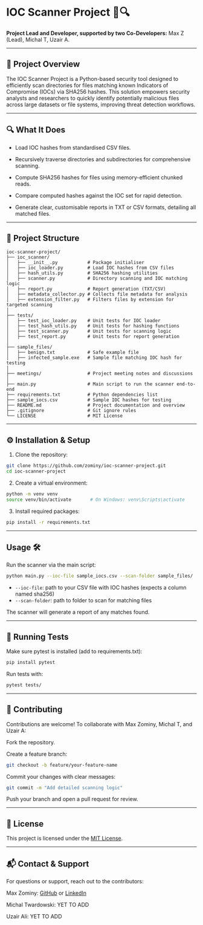 # IOC Scanner Project 🐍🔍

**Project Lead and Developer, supported by two Co-Developers:** Max Z (Lead), Michal T, Uzair A.

---

## 🚀 Project Overview

The IOC Scanner Project is a Python-based security tool designed to efficiently scan directories for files matching known Indicators of Compromise (IOCs) via SHA256 hashes. This solution empowers security analysts and researchers to quickly identify potentially malicious files across large datasets or file systems, improving threat detection workflows.

---

## 🔍 What It Does

- Load IOC hashes from standardised CSV files.

- Recursively traverse directories and subdirectories for comprehensive scanning.

- Compute SHA256 hashes for files using memory-efficient chunked reads.

- Compare computed hashes against the IOC set for rapid detection.

- Generate clear, customisable reports in TXT or CSV formats, detailing all matched files.

---

## 📁 Project Structure

```
ioc-scanner-project/
├── ioc_scanner/
│   ├── __init__.py           # Package initialiser
│   ├── ioc_loader.py         # Load IOC hashes from CSV files
│   ├── hash_utils.py         # SHA256 hashing utilities
│   ├── scanner.py            # Directory scanning and IOC matching logic
│   ├── report.py             # Report generation (TXT/CSV)
│   ├── metadata_collector.py # Collects file metadata for analysis
│   ├── extension_filter.py   # Filters files by extension for targeted scanning
│
├── tests/
│   ├── test_ioc_loader.py    # Unit tests for IOC loader
│   ├── test_hash_utils.py    # Unit tests for hashing functions
│   ├── test_scanner.py       # Unit tests for scanning logic
│   ├── test_report.py        # Unit tests for report generation
│
├── sample_files/
│   ├── benign.txt            # Safe example file
│   ├── infected_sample.exe   # Sample file matching IOC hash for testing
│
├── meetings/                 # Project meeting notes and discussions
│
├── main.py                   # Main script to run the scanner end-to-end
├── requirements.txt          # Python dependencies list
├── sample_iocs.csv           # Sample IOC hashes for testing
├── README.md                 # Project documentation and overview
├── .gitignore                # Git ignore rules
└── LICENSE                   # MIT License
```

---

## ⚙️ Installation & Setup

1. Clone the repository:

```bash
git clone https://github.com/zominy/ioc-scanner-project.git
cd ioc-scanner-project
```
2. Create a virtual environment:

```bash
python -m venv venv
source venv/bin/activate       # On Windows: venv\Scripts\activate
```
3. Install required packages:

```bash
pip install -r requirements.txt
```

---

## Usage 🛠
Run the scanner via the main script:

```bash
python main.py --ioc-file sample_iocs.csv --scan-folder sample_files/
```
- `--ioc-file`: path to your CSV file with IOC hashes (expects a column named sha256)
- `--scan-folder`: path to folder to scan for matching files

The scanner will generate a report of any matches found.

---

## 🧪 Running Tests

Make sure pytest is installed (add to requirements.txt):

```bash
pip install pytest
```
Run tests with:

```bash
pytest tests/
```

---

## 🤝 Contributing

Contributions are welcome! To collaborate with Max Zominy, Michal T, and Uzair A:

Fork the repository.

Create a feature branch:

```bash
git checkout -b feature/your-feature-name
```
Commit your changes with clear messages:

```bash
git commit -m "Add detailed scanning logic"
```

Push your branch and open a pull request for review.

---

## 📄 License

This project is licensed under the [MIT License](https://mit-license.org/).

---

## 📬 Contact & Support

For questions or support, reach out to the contributors:

Max Zominy: [GitHub](https://github.com/zominy) or [LinkedIn](https://www.linkedin.com/in/max-zominy-85ba92310/)

Michal Twardowski: YET TO ADD

Uzair Ali: YET TO ADD
